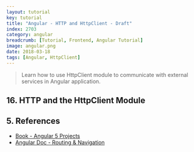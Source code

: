 ```yaml
---
layout: tutorial
key: tutorial
title: "Angular - HTTP and HttpClient - Draft"
index: 2703
category: angular
breadcrumb: [Tutorial, Frontend, Angular Tutorial]
image: angular.png
date: 2018-03-18
tags: [Angular, HttpClient]
---
```


> Learn how to use HttpClient module to communicate with external services in Angular application.

## 16. HTTP and the HttpClient Module

## 5. References
* [Book - Angular 5 Projects](https://www.amazon.com/Angular-Projects-Learn-Single-Applications/dp/148423278X)
* [Angular Doc - Routing & Navigation](https://angular.io/guide/router)
